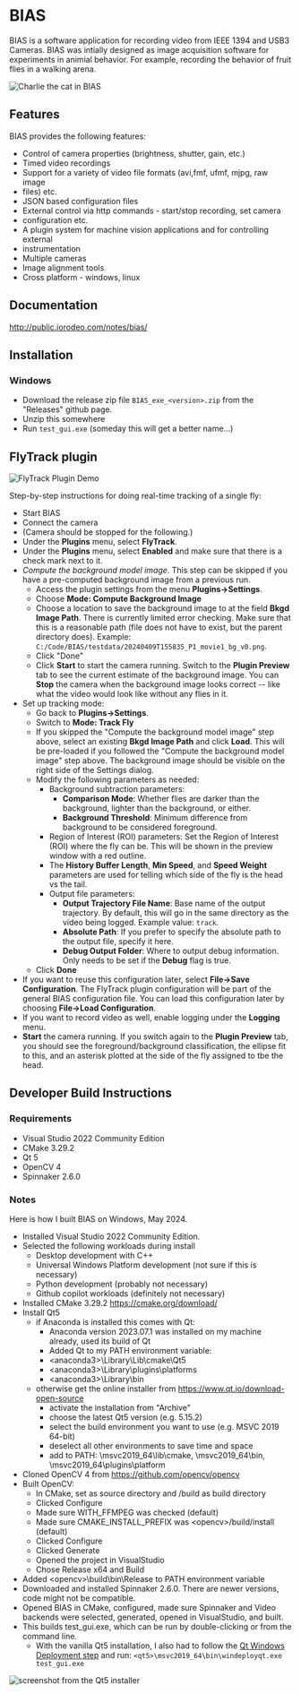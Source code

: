 # BIAS

BIAS is a software application for recording video from IEEE 1394 and USB3
Cameras.  BIAS was intially designed as image acquisition software for
experiments in animial behavior. For example, recording the behavior of fruit
flies in a walking arena. 

![Charlie the cat in BIAS](images/bias_charlie.png)


## Features

BIAS provides the following features: 

* Control of camera properties (brightness, shutter, gain, etc.)
* Timed video recordings
* Support for a variety of video file formats (avi,fmf, ufmf, mjpg, raw image
* files) etc. 
* JSON based configuration files 
* External control via http commands - start/stop recording, set camera
* configuration etc.
* A plugin system for machine vision applications and for controlling external
* instrumentation
* Multiple cameras
* Image alignment tools
* Cross platform - windows, linux


## Documentation

http://public.iorodeo.com/notes/bias/

## Installation

### Windows 

- Download the release zip file `BIAS_exe_<version>.zip` from the "Releases" github page.
- Unzip this somewhere
- Run `test_gui.exe` (someday this will get a better name...)

## FlyTrack plugin

![FlyTrack Plugin Demo](images/DemoRTFlyTrack.gif)

Step-by-step instructions for doing real-time tracking of a single fly:

- Start BIAS
- Connect the camera
- (Camera should be stopped for the following.)
- Under the **Plugins** menu, select **FlyTrack**.
- Under the **Plugins** menu, select **Enabled** and make sure that there is a check mark next to it.
- *Compute the background model image*. This step can be skipped if you have a pre-computed background image from a previous run. 
    - Access the plugin settings from the menu **Plugins->Settings**.
    - Choose **Mode: Compute Background Image**
    - Choose a location to save the background image to at the field **Bkgd Image Path**. There is currently limited error checking. Make sure that this is a reasonable path (file does not have to exist, but the parent directory does). Example: `C:/Code/BIAS/testdata/20240409T155835_P1_movie1_bg_v0.png`.
    - Click "Done"
    - Click **Start** to start the camera running. Switch to the **Plugin Preview** tab to see the current estimate of the background image. You can **Stop** the camera when the background image looks correct -- like what the video would look like without any flies in it. 
- Set up tracking mode:
    - Go back to **Plugins->Settings**.
    - Switch to **Mode: Track Fly**
    - If you skipped the "Compute the background model image" step above, select an existing **Bkgd Image Path** and click **Load**. This will be pre-loaded if you followed the "Compute the background model image" step above. The background image should be visible on the right side of the Settings dialog.
    - Modify the following parameters as needed:
        - Background subtraction parameters:
            - **Comparison Mode**: Whether flies are darker than the background, lighter than the background, or either. 
            - **Background Threshold**: Minimum difference from background to be considered foreground. 
        - Region of Interest (ROI) parameters: Set the Region of Interest (ROI) where the fly can be. This will be shown in the preview window with a red outline. 
        - The **History Buffer Length**, **Min Speed**, and **Speed Weight** parameters are used for telling which side of the fly is the head vs the tail. 
        - Output file parameters:
            - **Output Trajectory File Name**: Base name of the output trajectory. By default, this will go in the same directory as the video being logged. Example value: `track`. 
            - **Absolute Path**: If you prefer to specify the absolute path to the output file, specify it here. 
            - **Debug Output Folder**: Where to output debug information. Only needs to be set if the **Debug** flag is true. 
    - Click **Done**
- If you want to reuse this configuration later, select **File->Save Configuration**. The FlyTrack plugin configuration will be part of the general BIAS configuration file. You can load this configuration later by choosing **File->Load Configuration**. 
- If you want to record video as well, enable logging under the **Logging** menu. 
- **Start** the camera running. If you switch again to the **Plugin Preview** tab, you should see the foreground/background classification, the ellipse fit to this, and an asterisk plotted at the side of the fly assigned to tbe the head. 

## Developer Build Instructions

### Requirements
- Visual Studio 2022 Community Edition
- CMake 3.29.2
- Qt 5
- OpenCV 4
- Spinnaker 2.6.0 

### Notes
  
Here is how I built BIAS on Windows, May 2024. 

- Installed Visual Studio 2022 Community Edition.
- Selected the following workloads during install
    - Desktop development with C++
    - Universal Windows Platform development (not sure if this is necessary)
    - Python development (probably not necessary)
    - Github copilot workloads (definitely not necessary)
- Installed CMake 3.29.2 https://cmake.org/download/
- Install Qt5
    - if Anaconda is installed this comes with Qt:
        - Anaconda version 2023.07.1 was installed on my machine already, used its build of Qt
        - Added Qt to my PATH environment variable:
        - \<anaconda3>\Library\Lib\cmake\Qt5
        - \<anaconda3>\Library\plugins\platforms
        - \<anaconda3>\Library\bin
    - otherwise get the online installer from https://www.qt.io/download-open-source
        - activate the installation from "Archive"
        - choose the latest Qt5 version (e.g. 5.15.2)
        - select the build environment you want to use (e.g. MSVC 2019 64-bit)
        - deselect all other environments to save time and space
        - add to PATH: <qt5>\msvc2019_64\lib\cmake, <qt5>\msvc2019_64\bin, <qt5>\msvc2019_64\plugins\platform
- Cloned OpenCV 4 from https://github.com/opencv/opencv
- Built OpenCV:
  - In CMake, set <opencv> as source directory and <opencv>/build as build directory
  - Clicked Configure
  - Made sure WITH_FFMPEG was checked (default)
  - Made sure CMAKE_INSTALL_PREFIX was \<opencv>/build/install (default)
  - Clicked Configure
  - Clicked Generate
  - Opened the project in VisualStudio
  - Chose Release x64 and Build
- Added \<opencv>\build\bin\Release to PATH environment variable
- Downloaded and installed Spinnaker 2.6.0. There are newer versions, code might not be compatible.
- Opened BIAS in CMake, configured, made sure Spinnaker and Video backends were selected, generated, opened in VisualStudio, and built. 
- This builds test_gui.exe, which can be run by double-clicking or from the command line.
    - With the vanilla Qt5 installation, I also had to follow the [Qt Windows Deployment step](https://wiki.qt.io/Deploy_an_Application_on_Windows) and run: `<qt5>\msvc2019_64\bin\windeployqt.exe test_gui.exe`

![screenshot from the Qt5 installer](images/qt5-installer.png)